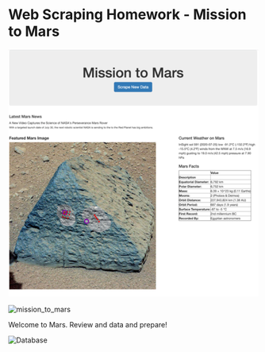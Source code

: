 # Web Scraping Homework - Mission to Mars

![mission_to_mars](images/md2_webpage_1.png)

![mission_to_mars](images/md2_webpage_2.png)

Welcome to Mars. Review and data and prepare!

![Database](images/md3_Database.png)